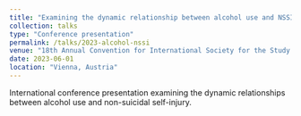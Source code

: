 ```yaml
---
title: "Examining the dynamic relationship between alcohol use and NSSI"
collection: talks
type: "Conference presentation"
permalink: /talks/2023-alcohol-nssi
venue: "18th Annual Convention for International Society for the Study of Self-Injury"
date: 2023-06-01
location: "Vienna, Austria"
---
```


International conference presentation examining the dynamic relationships between alcohol use and non-suicidal self-injury.